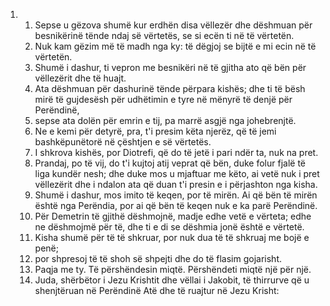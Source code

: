 <ol>
  <li>
    <ol>
      <li>Sepse u gëzova shumë kur erdhën disa vëllezër dhe dëshmuan për besnikërinë tënde ndaj së vërtetës, se si ecën ti në të vërtetën.</li>
      <li>Nuk kam gëzim më të madh nga ky: të dëgjoj se bijtë e mi ecin në të vërtetën.</li>
      <li>Shumë i dashur, ti vepron me besnikëri në të gjitha ato që bën për vëllezërit dhe të huajt.</li>
      <li>Ata dëshmuan për dashurinë tënde përpara kishës; dhe ti të bësh mirë të gujdesësh për udhëtimin e tyre në mënyrë të denjë për Perëndinë,</li>
      <li>sepse ata dolën për emrin e tij, pa marrë asgjë nga johebrenjtë.</li>
      <li>Ne e kemi për detyrë, pra, t'i presim këta njerëz, që të jemi bashkëpunëtorë në çështjen e së vërtetës.</li>
      <li>I shkrova kishës, por Diotrefi, që do të jetë i pari ndër ta, nuk na pret.</li>
      <li>Prandaj, po të vij, do t'i kujtoj atij veprat që bën, duke folur fjalë të liga kundër nesh; dhe duke mos u mjaftuar me këto, ai vetë nuk i pret vëllezërit dhe i ndalon ata që duan t'i presin e i përjashton nga kisha.</li>
      <li>Shumë i dashur, mos imito të keqen, por të mirën. Ai që bën të mirën është nga Perëndia, por ai që bën të keqen nuk e ka parë Perëndinë.</li>
      <li>Për Demetrin të gjithë dëshmojnë, madje edhe vetë e vërteta; edhe ne dëshmojmë për të, dhe ti e di se dëshmia jonë është e vërtetë.</li>
      <li>Kisha shumë për të të shkruar, por nuk dua të të shkruaj me bojë e penë;</li>
      <li>por shpresoj të të shoh së shpejti dhe do të flasim gojarisht.</li>
      <li>Paqja me ty. Të përshëndesin miqtë. Përshëndeti miqtë një për një.</li>
      <li>Juda, shërbëtor i Jezu Krishtit dhe vëllai i Jakobit, të thirrurve që u shenjtëruan në Perëndinë Atë dhe të ruajtur në Jezu Krisht:</li>
    </ol>
  </li>
</ol>